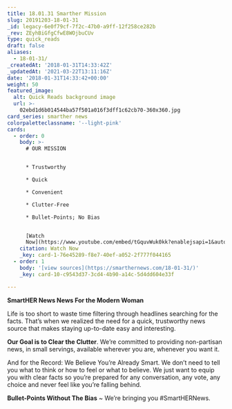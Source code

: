 ```yaml
---
title: 18.01.31 Smarther Mission
slug: 20191203-18-01-31
_id: legacy-6e0f79cf-7f2c-47b0-a9ff-12f258ce282b
_rev: ZEyhBiGfgCfwE8WOjbuCUv
type: quick_reads
draft: false
aliases:
  - 18-01-31/
_createdAt: '2018-01-31T14:33:42Z'
_updatedAt: '2021-03-22T13:11:16Z'
date: '2018-01-31T14:33:42+00:00'
weight: 50
featured_image:
  alt: Quick Reads background image
  url: >-
    02ebd1d6b014544ba57f501a016f3dff1c62cb70-360x360.jpg
card_series: smarther news
colorpaletteclassname: '--light-pink'
cards:
  - order: 0
    body: >-
      # OUR MISSION


      * Trustworthy

      * Quick

      * Convenient

      * Clutter-Free

      * Bullet-Points; No Bias


      [Watch
      Now](https://www.youtube.com/embed/tGquvWuk0kk?enablejsapi=1&autoplay=1&rel=0)
    citation: Watch Now
    _key: card-1-76e45289-f8e7-40ef-a052-2f777f044165
  - order: 1
    body: '[view sources](https://smarthernews.com/18-01-31/)'
    _key: card-10-c9543d37-3cd4-4b90-a14c-5d4dd604e33f

---
```

**SmartHER News News For the Modern Woman**

Life is too short to waste time filtering through headlines searching for the facts. That’s when we realized the need for a quick, trustworthy news source that makes staying up-to-date easy and interesting.

**Our Goal is to Clear the Clutter**. We’re committed to providing non-partisan news, in small servings, available wherever you are, whenever you want it.

And for the Record: We Believe You’re Already Smart. We don’t need to tell you what to think or how to feel or what to believe. We just want to equip you with clear facts so you’re prepared for any conversation, any vote, any choice and never feel like you’re falling behind.

**Bullet-Points Without The Bias** ~ We’re bringing you #SmartHERNews.